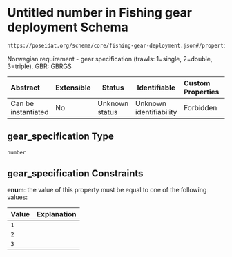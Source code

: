 # Untitled number in Fishing gear deployment Schema

```txt
https://poseidat.org/schema/core/fishing-gear-deployment.json#/properties/gear_specification
```

Norwegian requirement - gear specification (trawls: 1=single, 2=double, 3=triple). GBR: GBRGS


| Abstract            | Extensible | Status         | Identifiable            | Custom Properties | Additional Properties | Access Restrictions | Defined In                                                                                         |
| :------------------ | ---------- | -------------- | ----------------------- | :---------------- | --------------------- | ------------------- | -------------------------------------------------------------------------------------------------- |
| Can be instantiated | No         | Unknown status | Unknown identifiability | Forbidden         | Allowed               | none                | [fishing-gear-deployment.json\*](schemas/core/fishing-gear-deployment.json "open original schema") |

## gear_specification Type

`number`

## gear_specification Constraints

**enum**: the value of this property must be equal to one of the following values:

| Value | Explanation |
| :---- | ----------- |
| `1`   |             |
| `2`   |             |
| `3`   |             |
